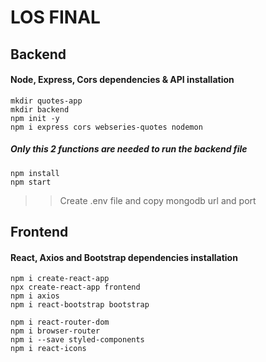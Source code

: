 # LOS FINAL

## Backend

#### Node, Express, Cors  dependencies & API installation

```
mkdir quotes-app
mkdir backend
npm init -y
npm i express cors webseries-quotes nodemon
```

##### Only this 2 functions are needed to run the backend file
```
npm install 
npm start
```

>> Create .env file and copy mongodb url and port

## Frontend

#### React, Axios and Bootstrap dependencies installation

```
npm i create-react-app
npx create-react-app frontend
npm i axios
npm i react-bootstrap bootstrap

```

```
npm i react-router-dom
npm i browser-router
npm i --save styled-components
npm i react-icons
```

